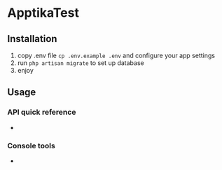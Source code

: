 # ApptikaTest

## Installation
1. copy .env file ```cp .env.example .env``` and configure your app settings
2. run ```php artisan migrate``` to set up database
3. enjoy

## Usage

### API quick reference
+ 

### Console tools
+
